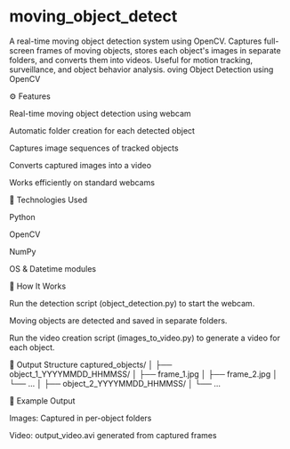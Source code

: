 # moving_object_detect
A real-time moving object detection system using OpenCV. Captures full-screen frames of moving objects, stores each object's images in separate folders, and converts them into videos. Useful for motion tracking, surveillance, and object behavior analysis.
oving Object Detection using OpenCV

⚙️ Features

Real-time moving object detection using webcam

Automatic folder creation for each detected object

Captures image sequences of tracked objects

Converts captured images into a video

Works efficiently on standard webcams

🧠 Technologies Used

Python

OpenCV

NumPy

OS & Datetime modules

🚀 How It Works

Run the detection script (object_detection.py) to start the webcam.

Moving objects are detected and saved in separate folders.

Run the video creation script (images_to_video.py) to generate a video for each object.

📁 Output Structure
captured_objects/
│
├── object_1_YYYYMMDD_HHMMSS/
│   ├── frame_1.jpg
│   ├── frame_2.jpg
│   └── ...
│
├── object_2_YYYYMMDD_HHMMSS/
│   └── ...

🎥 Example Output

Images: Captured in per-object folders

Video: output_video.avi generated from captured frames
